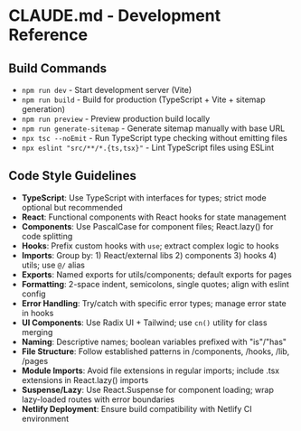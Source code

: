 # CLAUDE.md - Development Reference

## Build Commands
- `npm run dev` - Start development server (Vite)
- `npm run build` - Build for production (TypeScript + Vite + sitemap generation)
- `npm run preview` - Preview production build locally
- `npm run generate-sitemap` - Generate sitemap manually with base URL
- `npx tsc --noEmit` - Run TypeScript type checking without emitting files
- `npx eslint "src/**/*.{ts,tsx}"` - Lint TypeScript files using ESLint

## Code Style Guidelines
- **TypeScript**: Use TypeScript with interfaces for types; strict mode optional but recommended
- **React**: Functional components with React hooks for state management
- **Components**: Use PascalCase for component files; React.lazy() for code splitting
- **Hooks**: Prefix custom hooks with `use`; extract complex logic to hooks
- **Imports**: Group by: 1) React/external libs 2) components 3) hooks 4) utils; use `@/` alias
- **Exports**: Named exports for utils/components; default exports for pages
- **Formatting**: 2-space indent, semicolons, single quotes; align with eslint config
- **Error Handling**: Try/catch with specific error types; manage error state in hooks
- **UI Components**: Use Radix UI + Tailwind; use `cn()` utility for class merging
- **Naming**: Descriptive names; boolean variables prefixed with "is"/"has"
- **File Structure**: Follow established patterns in /components, /hooks, /lib, /pages
- **Module Imports**: Avoid file extensions in regular imports; include .tsx extensions in React.lazy() imports
- **Suspense/Lazy**: Use React.Suspense for component loading; wrap lazy-loaded routes with error boundaries
- **Netlify Deployment**: Ensure build compatibility with Netlify CI environment